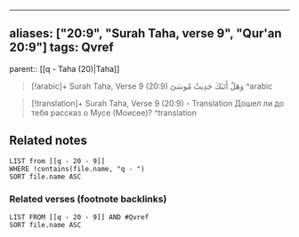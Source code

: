 
---
aliases: ["20:9", "Surah Taha, verse 9", "Qur'an 20:9"]
tags: Qvref
---

parent:: [[q - Taha (20)|Taha]]

> [!arabic]+ Surah Taha, Verse 9 (20:9)
> <span class="quran-arabic">وَهَلْ أَتَىٰكَ حَدِيثُ مُوسَىٰٓ</span>
^arabic

> [!translation]+ Surah Taha, Verse 9 (20:9) - Translation
> Дошел ли до тебя рассказ о Мусе (Моисее)?
^translation



## Related notes
```dataview
LIST from [[q - 20 - 9]]
WHERE !contains(file.name, "q - ")
SORT file.name ASC
```

### Related verses (footnote backlinks)
```dataview
LIST FROM [[q - 20 - 9]] AND #Qvref
SORT file.name ASC
```

